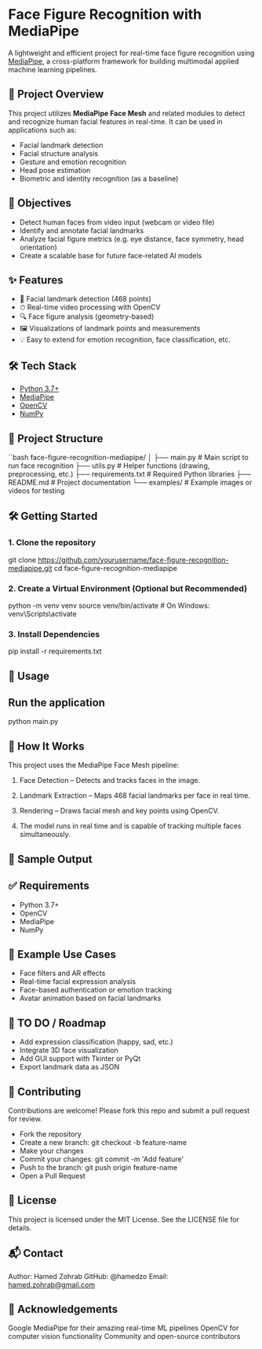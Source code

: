 # Face Figure Recognition with MediaPipe

A lightweight and efficient project for real-time face figure recognition using [MediaPipe](https://mediapipe.dev/), a cross-platform framework for building multimodal applied machine learning pipelines.

## 📸 Project Overview

This project utilizes **MediaPipe Face Mesh** and related modules to detect and recognize human facial features in real-time. It can be used in applications such as:

- Facial landmark detection
- Facial structure analysis
- Gesture and emotion recognition
- Head pose estimation
- Biometric and identity recognition (as a baseline)

## 🎯 Objectives

- Detect human faces from video input (webcam or video file)
- Identify and annotate facial landmarks
- Analyze facial figure metrics (e.g. eye distance, face symmetry, head orientation)
- Create a scalable base for future face-related AI models

## ✨ Features

- 🧠 Facial landmark detection (468 points)
- ⏱ Real-time video processing with OpenCV
- 🔍 Face figure analysis (geometry-based)
- 🖼 Visualizations of landmark points and measurements
- 💡 Easy to extend for emotion recognition, face classification, etc.

## 🛠 Tech Stack

- [Python 3.7+](https://www.python.org/)
- [MediaPipe](https://google.github.io/mediapipe/)
- [OpenCV](https://opencv.org/)
- [NumPy](https://numpy.org/)

## 📂 Project Structure
``bash
face-figure-recognition-mediapipe/
│
├── main.py                    # Main script to run face recognition
├── utils.py                   # Helper functions (drawing, preprocessing, etc.)
├── requirements.txt           # Required Python libraries
├── README.md                  # Project documentation
└── examples/                  # Example images or videos for testing

## 🛠️ Getting Started

### 1. Clone the repository
git clone https://github.com/yourusername/face-figure-recognition-mediapipe.git
cd face-figure-recognition-mediapipe

### 2. Create a Virtual Environment (Optional but Recommended)
python -m venv venv
source venv/bin/activate  # On Windows: venv\Scripts\activate

### 3. Install Dependencies
pip install -r requirements.txt

## 🚀 Usage

## Run the application
python main.py

## 🧠 How It Works
This project uses the MediaPipe Face Mesh pipeline:

 1. Face Detection – Detects and tracks faces in the image.

 2. Landmark Extraction – Maps 468 facial landmarks per face in real time.

 3. Rendering – Draws facial mesh and key points using OpenCV.

 4. The model runs in real time and is capable of tracking multiple faces simultaneously.

## 📸 Sample Output

## ✅ Requirements
- Python 3.7+
- OpenCV
- MediaPipe
- NumPy

## 🧪 Example Use Cases
- Face filters and AR effects
- Real-time facial expression analysis
- Face-based authentication or emotion tracking
- Avatar animation based on facial landmarks

## 📌 TO DO / Roadmap
 - Add expression classification (happy, sad, etc.)
 - Integrate 3D face visualization
 - Add GUI support with Tkinter or PyQt
 - Export landmark data as JSON

## 🤝 Contributing
Contributions are welcome! Please fork this repo and submit a pull request for review.
- Fork the repository
- Create a new branch: git checkout -b feature-name
- Make your changes
- Commit your changes: git commit -m 'Add feature'
- Push to the branch: git push origin feature-name
- Open a Pull Request

## 🧾 License
This project is licensed under the MIT License. See the LICENSE file for details.

## 📬 Contact
Author: Hamed Zohrab
GitHub: @hamedzo
Email: hamed.zohrab@gmail.com

## 🙏 Acknowledgements
Google MediaPipe for their amazing real-time ML pipelines
OpenCV for computer vision functionality
Community and open-source contributors


